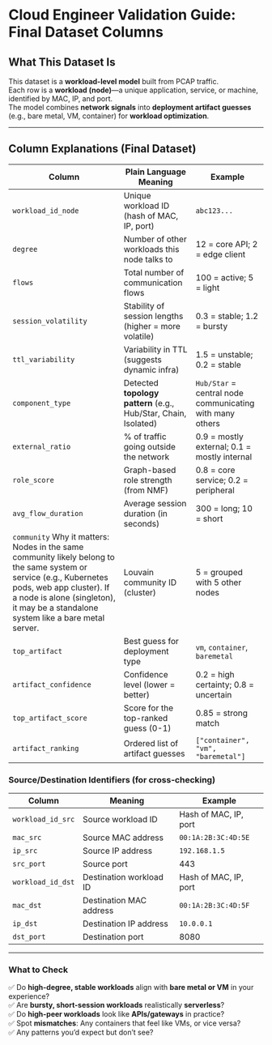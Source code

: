 # Cloud Engineer Validation Guide: Final Dataset Columns

## What This Dataset Is

This dataset is a **workload-level model** built from PCAP traffic.  
Each row is a **workload (node)**—a unique application, service, or machine, identified by MAC, IP, and port.  
The model combines **network signals** into **deployment artifact guesses** (e.g., bare metal, VM, container) for **workload optimization**.  

---

## Column Explanations (Final Dataset)

| **Column** | **Plain Language Meaning** | **Example** |
|------------|----------------------------|-------------|
| `workload_id_node` | Unique workload ID (hash of MAC, IP, port) | `abc123...` |
| `degree` | Number of other workloads this node talks to | 12 = core API; 2 = edge client |
| `flows` | Total number of communication flows | 100 = active; 5 = light |
| `session_volatility` | Stability of session lengths (higher = more volatile) | 0.3 = stable; 1.2 = bursty |
| `ttl_variability` | Variability in TTL (suggests dynamic infra) | 1.5 = unstable; 0.2 = stable |
| `component_type` | Detected **topology pattern** (e.g., Hub/Star, Chain, Isolated) | `Hub/Star` = central node communicating with many others |
| `external_ratio` | % of traffic going outside the network | 0.9 = mostly external; 0.1 = mostly internal |
| `role_score` | Graph-based role strength (from NMF) | 0.8 = core service; 0.2 = peripheral |
| `avg_flow_duration` | Average session duration (in seconds) | 300 = long; 10 = short |
| `community` Why it matters: Nodes in the same community likely belong to the same system or service (e.g., Kubernetes pods, web app cluster). If a node is alone (singleton), it may be a standalone system like a bare metal server. | Louvain community ID (cluster) | 5 = grouped with 5 other nodes |
| `top_artifact` | Best guess for deployment type | `vm`, `container`, `baremetal` |
| `artifact_confidence` | Confidence level (lower = better) | 0.2 = high certainty; 0.8 = uncertain |
| `top_artifact_score` | Score for the top-ranked guess (0-1) | 0.85 = strong match |
| `artifact_ranking` | Ordered list of artifact guesses | `["container", "vm", "baremetal"]` |

### Source/Destination Identifiers (for cross-checking)
| **Column** | **Meaning** | Example |
|------------|-------------|---------|
| `workload_id_src` | Source workload ID | Hash of MAC, IP, port |
| `mac_src` | Source MAC address | `00:1A:2B:3C:4D:5E` |
| `ip_src` | Source IP address | `192.168.1.5` |
| `src_port` | Source port | 443 |
| `workload_id_dst` | Destination workload ID | Hash of MAC, IP, port |
| `mac_dst` | Destination MAC address | `00:1A:2B:3C:4D:5F` |
| `ip_dst` | Destination IP address | `10.0.0.1` |
| `dst_port` | Destination port | 8080 |

---

### What to Check

✅ Do **high-degree, stable workloads** align with **bare metal or VM** in your experience?  
✅ Are **bursty, short-session workloads** realistically **serverless**?  
✅ Do **high-peer workloads** look like **APIs/gateways** in practice?  
✅ Spot **mismatches**: Any containers that feel like VMs, or vice versa?  
✅ Any patterns you’d expect but don’t see?  
